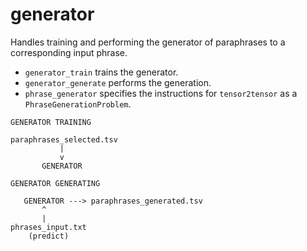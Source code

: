 # generator

Handles training and performing the generator of paraphrases to a corresponding input phrase.

- `generator_train` trains the generator.
- `generator_generate` performs the generation.
- `phrase_generator` specifies the instructions for `tensor2tensor` as a
`PhraseGenerationProblem`.

```
GENERATOR TRAINING

paraphrases_selected.tsv
           |
           v
       GENERATOR
```

```
GENERATOR GENERATING

   GENERATOR ---> paraphrases_generated.tsv
       ^
       |
phrases_input.txt
    (predict)
